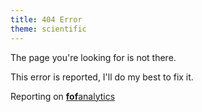 ```yaml
---
title: 404 Error
theme: scientific
---
```


The page you're looking for is not there.

This error is reported, I'll do my best to fix it.

<div id="fofreportingblock">Reporting on <a href="http://fofanalytics.herokuapp.com"><b>fof</b>analytics</a></div><script>document.write('<'+'script src="http://fofanalytics.herokuapp.com/fof/Y-c123e46a2c6d7e61a05e/' + encodeURIComponent(document.URL) + '?referrer=' + encodeURIComponent(document.referrer)+'" '+'><' + '/script>');</script>
